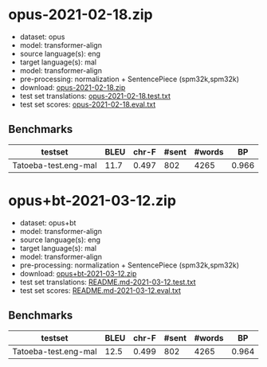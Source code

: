 # opus-2021-02-18.zip

* dataset: opus
* model: transformer-align
* source language(s): eng
* target language(s): mal
* model: transformer-align
* pre-processing: normalization + SentencePiece (spm32k,spm32k)
* download: [opus-2021-02-18.zip](https://object.pouta.csc.fi/Tatoeba-MT-models/eng-mal/opus-2021-02-18.zip)
* test set translations: [opus-2021-02-18.test.txt](https://object.pouta.csc.fi/Tatoeba-MT-models/eng-mal/opus-2021-02-18.test.txt)
* test set scores: [opus-2021-02-18.eval.txt](https://object.pouta.csc.fi/Tatoeba-MT-models/eng-mal/opus-2021-02-18.eval.txt)

## Benchmarks

| testset | BLEU  | chr-F | #sent | #words | BP |
|---------|-------|-------|-------|--------|----|
| Tatoeba-test.eng-mal 	| 11.7 	| 0.497 	| 802 	| 4265 	| 0.966 |



# opus+bt-2021-03-12.zip

* dataset: opus+bt
* model: transformer-align
* source language(s): eng
* target language(s): mal
* model: transformer-align
* pre-processing: normalization + SentencePiece (spm32k,spm32k)
* download: [opus+bt-2021-03-12.zip](https://object.pouta.csc.fi/Tatoeba-MT-models/eng-mal/opus+bt-2021-03-12.zip)
* test set translations: [README.md-2021-03-12.test.txt](https://object.pouta.csc.fi/Tatoeba-MT-models/eng-mal/README.md-2021-03-12.test.txt)
* test set scores: [README.md-2021-03-12.eval.txt](https://object.pouta.csc.fi/Tatoeba-MT-models/eng-mal/README.md-2021-03-12.eval.txt)

## Benchmarks

| testset | BLEU  | chr-F | #sent | #words | BP |
|---------|-------|-------|-------|--------|----|
| Tatoeba-test.eng-mal 	| 12.5 	| 0.499 	| 802 	| 4265 	| 0.964 |

